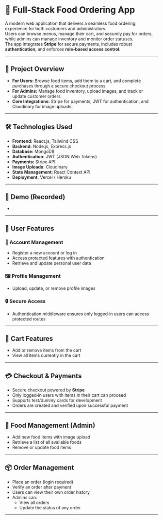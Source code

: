 # 🍴 Full‑Stack Food Ordering App

A modern web application that delivers a seamless food ordering experience for both customers and administrators.  
Users can browse menus, manage their cart, and securely pay for orders, while admins can manage inventory and monitor order statuses.  
The app integrates **Stripe** for secure payments, includes robust **authentication**, and enforces **role‑based access control**.

---

## 📖 Project Overview

- **For Users:** Browse food items, add them to a cart, and complete purchases through a secure checkout process.  
- **For Admins:** Manage food inventory, upload images, and track or update customer orders.  
- **Core Integrations:** Stripe for payments, JWT for authentication, and Cloudinary for image uploads.  

---

## 🛠️ Technologies Used

- **Frontend:** React.js, Tailwind CSS  
- **Backend:** Node.js, Express.js  
- **Database:** MongoDB  
- **Authentication:** JWT (JSON Web Tokens)  
- **Payments:** Stripe API  
- **Image Uploads:** Cloudinary  
- **State Management:** React Context API  
- **Deployment:** Vercel / Heroku  

---
## 🎥 Demo (Recorded)

- .
---
## 👤 User Features

### 🔑 Account Management
- Register a new account or log in  
- Access protected features with authentication  
- Retrieve and update personal user data  

### 🖼️ Profile Management
- Upload, update, or remove profile images  

### 🔒 Secure Access
- Authentication middleware ensures only logged‑in users can access protected routes  

---

## 🛒 Cart Features
- Add or remove items from the cart  
- View all items currently in the cart  

---

## 💳 Checkout & Payments
- Secure checkout powered by **Stripe**  
- Only logged‑in users with items in their cart can proceed  
- Supports test/dummy cards for development  
- Orders are created and verified upon successful payment  

---

## 🥘 Food Management (Admin)
- Add new food items with image upload  
- Retrieve a list of all available foods  
- Remove or update food items  

---

## 📦 Order Management
- Place an order (login required)  
- Verify an order after payment  
- Users can view their own order history  
- Admins can:  
  - View all orders  
  - Update the status of any order  

---

